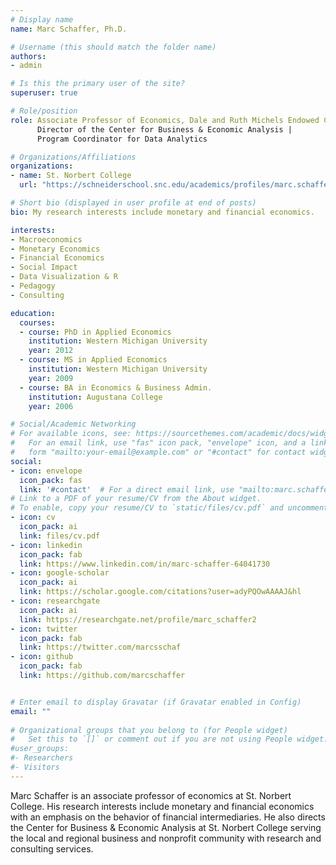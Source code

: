 ```yaml
---
# Display name
name: Marc Schaffer, Ph.D.

# Username (this should match the folder name)
authors:
- admin

# Is this the primary user of the site?
superuser: true

# Role/position
role: Associate Professor of Economics, Dale and Ruth Michels Endowed Chair |
      Director of the Center for Business & Economic Analysis |
      Program Coordinator for Data Analytics

# Organizations/Affiliations
organizations:
- name: St. Norbert College
  url: "https://schneiderschool.snc.edu/academics/profiles/marc.schaffer.html"

# Short bio (displayed in user profile at end of posts)
bio: My research interests include monetary and financial economics.

interests:
- Macroeconomics 
- Monetary Economics
- Financial Economics
- Social Impact
- Data Visualization & R
- Pedagogy
- Consulting

education:
  courses:
  - course: PhD in Applied Economics
    institution: Western Michigan University
    year: 2012
  - course: MS in Applied Economics
    institution: Western Michigan University
    year: 2009
  - course: BA in Economics & Business Admin.
    institution: Augustana College
    year: 2006

# Social/Academic Networking
# For available icons, see: https://sourcethemes.com/academic/docs/widgets/#icons
#   For an email link, use "fas" icon pack, "envelope" icon, and a link in the
#   form "mailto:your-email@example.com" or "#contact" for contact widget.
social:
- icon: envelope
  icon_pack: fas
  link: '#contact'  # For a direct email link, use "mailto:marc.schaffer@snc.edu".
# Link to a PDF of your resume/CV from the About widget.
# To enable, copy your resume/CV to `static/files/cv.pdf` and uncomment the lines below.  
- icon: cv
  icon_pack: ai
  link: files/cv.pdf
- icon: linkedin
  icon_pack: fab
  link: https://www.linkedin.com/in/marc-schaffer-64041730
- icon: google-scholar
  icon_pack: ai
  link: https://scholar.google.com/citations?user=adyPQOwAAAAJ&hl
- icon: researchgate
  icon_pack: ai
  link: https://researchgate.net/profile/marc_schaffer2
- icon: twitter
  icon_pack: fab
  link: https://twitter.com/marcsschaf
- icon: github
  icon_pack: fab
  link: https://github.com/marcschaffer


# Enter email to display Gravatar (if Gravatar enabled in Config)
email: ""
  
# Organizational groups that you belong to (for People widget)
#   Set this to `[]` or comment out if you are not using People widget.  
#user_groups:
#- Researchers
#- Visitors
---
```


Marc Schaffer is an associate professor of economics at St. Norbert College.  His research interests include monetary and financial economics with an emphasis on the behavior of financial intermediaries.  He also directs the Center for Business & Economic Analysis at St. Norbert College serving the local and regional business and nonprofit community with research and consulting services.

